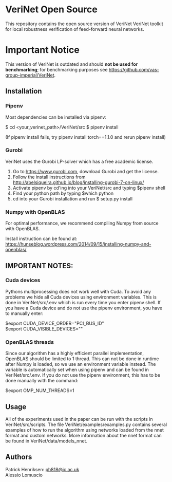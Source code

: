 # VeriNet Open Source

This repository contains the open source version of VeriNet VeriNet toolkit for local robustness verification of feed-forward neural networks.  

# Important Notice

This version of VeriNet is outdated and should **not be used for benchmarking**; 
for benchmarking purposes see https://github.com/vas-group-imperial/VeriNet. 

## Installation

### Pipenv

Most dependencies can be installed via pipenv:

$ cd <your_verinet_path>/VeriNet/src
$ pipenv install

(If pipenv install fails, try pipenv install torch==1.1.0 and rerun pipenv install)

### Gurobi

VeriNet uses the Gurobi LP-solver which has a free academic license.  

1) Go to https://www.gurobi.com, download Gurobi and get the license.  
2) Follow the install instructions from http://abelsiqueira.github.io/blog/installing-gurobi-7-on-linux/  
3) Activate pipenv by cd'ing into your VeriNet/src and typing $pipenv shell
4) Find your python path by typing $which python
5) cd into your Gurobi installation and run $<your python path> setup.py install

### Numpy with OpenBLAS

For optimal performance, we recommend compiling Numpy from source with OpenBLAS.

Install instruction can be found at: 
https://hunseblog.wordpress.com/2014/09/15/installing-numpy-and-openblas/  

## IMPORTANT NOTES:

### Cuda devices

Pythons multiprocessing does not work well with Cuda. To avoid any problems 
we hide all Cuda devices using environment variables. This is done in 
VeriNet/src/.env which is run every time you enter pipenv shell. 
If you have a Cuda device and do not use the pipenv environment, you have to 
manually enter:

$export CUDA_DEVICE_ORDER="PCI_BUS_ID"  
$export CUDA_VISIBLE_DEVICES=""

### OpenBLAS threads

Since our algorithm has a highly efficient parallel implementation, OpenBLAS 
should be limited to 1 thread. This can not be done in runtime after Numpy is 
loaded, so we use an environment variable instead. 
The variable is automatically set when using pipenv and can be found in 
VeriNet/src/.env. If you do not use the pipenv environment, this has to be done 
manually with the command:

$export OMP_NUM_THREADS=1

## Usage

All of the experiments used in the paper can be run with the scripts in
VeriNet/src/scripts. The file VeriNet/examples/examples.py contains several
examples of how to run the algorithm using networks loaded from the nnet
format and custom networks.  More information about the nnet format can be found
in VeriNet/data/models_nnet.

## Authors

Patrick Henriksen: ph818@ic.ac.uk  
Alessio Lomuscio
